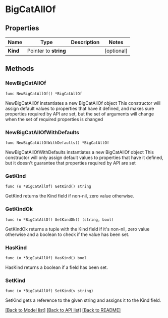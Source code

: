 # BigCatAllOf

## Properties

Name | Type | Description | Notes
------------ | ------------- | ------------- | -------------
**Kind** | Pointer to **string** |  | [optional] 

## Methods

### NewBigCatAllOf

`func NewBigCatAllOf() *BigCatAllOf`

NewBigCatAllOf instantiates a new BigCatAllOf object
This constructor will assign default values to properties that have it defined,
and makes sure properties required by API are set, but the set of arguments
will change when the set of required properties is changed

### NewBigCatAllOfWithDefaults

`func NewBigCatAllOfWithDefaults() *BigCatAllOf`

NewBigCatAllOfWithDefaults instantiates a new BigCatAllOf object
This constructor will only assign default values to properties that have it defined,
but it doesn't guarantee that properties required by API are set

### GetKind

`func (o *BigCatAllOf) GetKind() string`

GetKind returns the Kind field if non-nil, zero value otherwise.

### GetKindOk

`func (o *BigCatAllOf) GetKindOk() (string, bool)`

GetKindOk returns a tuple with the Kind field if it's non-nil, zero value otherwise
and a boolean to check if the value has been set.

### HasKind

`func (o *BigCatAllOf) HasKind() bool`

HasKind returns a boolean if a field has been set.

### SetKind

`func (o *BigCatAllOf) SetKind(v string)`

SetKind gets a reference to the given string and assigns it to the Kind field.


[[Back to Model list]](../README.md#documentation-for-models) [[Back to API list]](../README.md#documentation-for-api-endpoints) [[Back to README]](../README.md)


